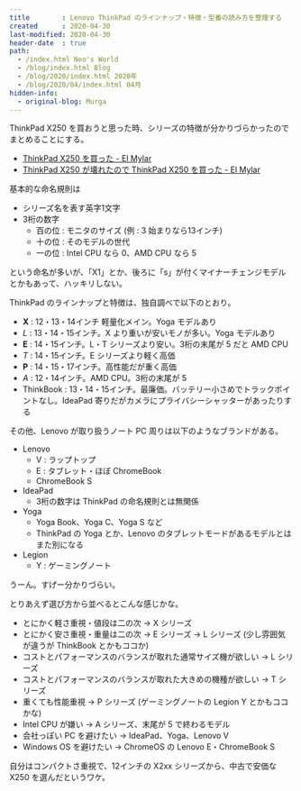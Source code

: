 ```yaml
---
title        : Lenovo ThinkPad のラインナップ・特徴・型番の読み方を整理する
created      : 2020-04-30
last-modified: 2020-04-30
header-date  : true
path:
  - /index.html Neo's World
  - /blog/index.html Blog
  - /blog/2020/index.html 2020年
  - /blog/2020/04/index.html 04月
hidden-info:
  - original-blog: Murga
---
```


ThinkPad X250 を買おうと思った時、シリーズの特徴が分かりづらかったのでまとめることにする。

- [ThinkPad X250 を買った - El Mylar](https://neos21.hateblo.jp/entry/2020/02/20/140830)
- [ThinkPad X250 が壊れたので ThinkPad X250 を買った - El Mylar](https://neos21.hateblo.jp/entry/2020/04/04/113000)

基本的な命名規則は

- シリーズ名を表す英字1文字
- 3桁の数字
  - 百の位 : モニタのサイズ (例 : 3 始まりなら13インチ)
  - 十の位 : そのモデルの世代
  - 一の位 : Intel CPU なら 0、AMD CPU なら 5

という命名が多いが、「X1」とか、後ろに「s」が付くマイナーチェンジモデルとかもあって、ハッキリしない。

ThinkPad のラインナップと特徴は、独自調べで以下のとおり。

- __X__ : 12・13・14インチ 軽量化メイン。Yoga モデルあり
- _L_ : 13・14・15インチ。X より重いが安いモノが多い。Yoga モデルあり
- __E__ : 14・15インチ。L・T シリーズより安い。3桁の末尾が 5 だと AMD CPU
- _T_ : 14・15インチ。E シリーズより軽く高価
- __P__ : 14・15・17インチ。高性能だが重く高価
- _A_ : 12・14インチ。AMD CPU。3桁の末尾が 5
- ThinkBook : 13・14・15インチ。最廉価。バッテリー小さめでトラックポイントなし。IdeaPad 寄りだがカメラにプライバシーシャッターがあったりする

その他、Lenovo が取り扱うノート PC 周りは以下のようなブランドがある。

- Lenovo
  - V : ラップトップ
  - E : タブレット・ほぼ ChromeBook
  - ChromeBook S
- IdeaPad
  - 3桁の数字は ThinkPad の命名規則とは無関係
- Yoga
  - Yoga Book、Yoga C、Yoga S など
  - ThinkPad の Yoga とか、Lenovo のタブレットモードがあるモデルとはまた別になる
- Legion
  - Y : ゲーミングノート

うーん。すげー分かりづらい。

とりあえず選び方から並べるとこんな感じかな。

- とにかく軽さ重視・値段は二の次 → X シリーズ
- とにかく安さ重視・重量は二の次 → E シリーズ → L シリーズ (少し雰囲気が違うが ThinkBook とかもココか)
- コストとパフォーマンスのバランスが取れた通常サイズ機が欲しい → L シリーズ
- コストとパフォーマンスのバランスが取れた大きめの機種が欲しい → T シリーズ
- 重くても性能重視 → P シリーズ (ゲーミングノートの Legion Y とかもココかな)
- Intel CPU が嫌い → A シリーズ、末尾が 5 で終わるモデル
- 会社っぽい PC を避けたい → IdeaPad、Yoga、Lenovo V
- Windows OS を避けたい → ChromeOS の Lenovo E・ChromeBook S

自分はコンパクトさ重視で、12インチの X2xx シリーズから、中古で安価な X250 を選んだというワケ。
